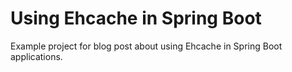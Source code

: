 # Using Ehcache in Spring Boot

Example project for blog post about using Ehcache in Spring Boot applications.